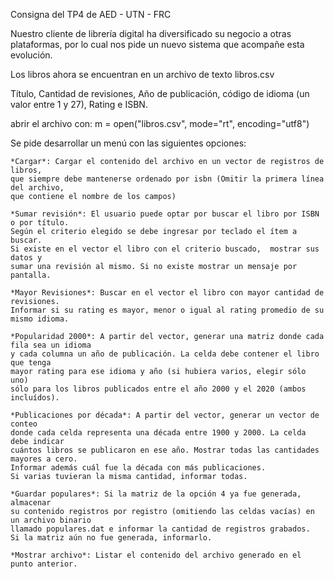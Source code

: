 Consigna del TP4 de AED - UTN - FRC

Nuestro cliente de librería digital ha diversificado su negocio a otras plataformas,
por lo cual nos pide un nuevo sistema que acompañe esta evolución.

Los libros ahora se encuentran en un archivo de texto libros.csv

Título, Cantidad de revisiones, Año de publicación,
código de idioma (un valor entre 1 y 27), Rating e ISBN.

abrir el archivo con:
m = open("libros.csv", mode="rt", encoding="utf8")

Se pide desarrollar un menú con las siguientes opciones:

    *Cargar*: Cargar el contenido del archivo en un vector de registros de libros,
    que siempre debe mantenerse ordenado por isbn (Omitir la primera línea del archivo,
    que contiene el nombre de los campos)

    *Sumar revisión*: El usuario puede optar por buscar el libro por ISBN o por título.
    Según el criterio elegido se debe ingresar por teclado el ítem a buscar.
    Si existe en el vector el libro con el criterio buscado,  mostrar sus datos y
    sumar una revisión al mismo. Si no existe mostrar un mensaje por pantalla.

    *Mayor Revisiones*: Buscar en el vector el libro con mayor cantidad de revisiones.
    Informar si su rating es mayor, menor o igual al rating promedio de su mismo idioma.

    *Popularidad 2000*: A partir del vector, generar una matriz donde cada fila sea un idioma
    y cada columna un año de publicación. La celda debe contener el libro que tenga
    mayor rating para ese idioma y año (si hubiera varios, elegir sólo uno)
    sólo para los libros publicados entre el año 2000 y el 2020 (ambos incluídos).

    *Publicaciones por década*: A partir del vector, generar un vector de conteo
    donde cada celda representa una década entre 1900 y 2000. La celda debe indicar
    cuántos libros se publicaron en ese año. Mostrar todas las cantidades mayores a cero.
    Informar además cuál fue la década con más publicaciones.
    Si varias tuvieran la misma cantidad, informar todas.

    *Guardar populares*: Si la matriz de la opción 4 ya fue generada, almacenar
    su contenido registros por registro (omitiendo las celdas vacías) en un archivo binario
    llamado populares.dat e informar la cantidad de registros grabados.
    Si la matriz aún no fue generada, informarlo.

    *Mostrar archivo*: Listar el contenido del archivo generado en el punto anterior.
